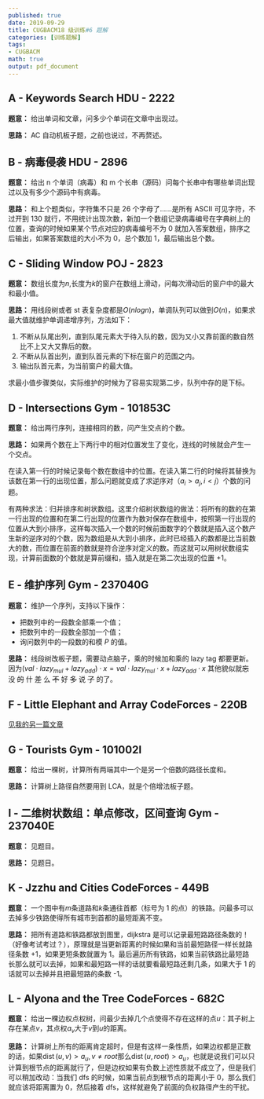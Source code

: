 ```yaml
---
published: true
date: 2019-09-29
title: CUGBACM18 级训练#6 题解
categories: [训练题解]
tags:
- CUGBACM
math: true
output: pdf_document
---
```


## A - Keywords Search HDU - 2222

**题意：** 给出单词和文章，问多少个单词在文章中出现过。

**思路：** AC 自动机板子题，之前也说过，不再赘述。

## B - 病毒侵袭 HDU - 2896

**题意：** 给出 n 个单词（病毒）和 m 个长串（源码）问每个长串中有哪些单词出现过以及有多少个源码中有病毒。

**思路：** 和上个题类似，字符集不只是 26 个字母了……是所有 ASCII 可见字符，不过开到 130 就行，不用统计出现次数，新加一个数组记录病毒编号在字典树上的位置，查询的时候如果某个节点对应的病毒编号不为 0 就加入答案数组，排序之后输出，如果答案数组的大小不为 0，总个数加 1，最后输出总个数。

## C - Sliding Window POJ - 2823

**题意：** 数组长度为$n$,长度为$k$的窗户在数组上滑动，问每次滑动后的窗户中的最大和最小值。

**思路：** 用线段树或者 st 表复杂度都是$O(nlogn)$，单调队列可以做到$O(n)$，如果求最大值就维护单调递增序列，方法如下：
1. 不断从队尾出列，直到队尾元素大于待入队的数，因为又小又靠前面的数自然比不上又大又靠后的数。
2. 不断从队首出列，直到队首元素的下标在窗户的范围之内。
3. 输出队首元素，为当前窗户的最大值。

求最小值步骤类似，实际维护的时候为了容易实现第二步，队列中存的是下标。

## D - Intersections Gym - 101853C

**题意：** 给出两行序列，连接相同的数，问产生交点的个数。

**思路：** 如果两个数在上下两行中的相对位置发生了变化，连线的时候就会产生一个交点。

在读入第一行的时候记录每个数在数组中的位置。在读入第二行的时候将其替换为该数在第一行的出现位置，那么问题就变成了求逆序对（$a_i>a_j,i<j$）个数的问题。

有两种求法：归并排序和树状数组。这里介绍树状数组的做法：将所有的数的在第一行出现的位置和在第二行出现的位置作为数对保存在数组中，按照第一行出现的位置从大到小排序，这样每次插入一个数的时候前面数字的个数就是插入这个数产生新的逆序对的个数，因为数组是从大到小排序，此时已经插入的数都是比当前数大的数，而位置在前面的数就是符合逆序对定义的数。而这就可以用树状数组实现，计算前面数的个数就是算前缀和，插入就是在第二次出现的位置 +1。

## E - 维护序列 Gym - 237040G

**题意：** 维护一个序列，支持以下操作：

* 把数列中的一段数全部乘一个值；
* 把数列中的一段数全部加一个值；
* 询问数列中的一段数的和模 $P$ 的值。

**思路：** 线段树改板子题，需要动点脑子，乘的时候加和乘的 lazy tag 都要更新。因为$(val\cdot lazy_{mul}+lazy_{add})\cdot x=val\cdot lazy_{mul}\cdot x+lazy_{add}\cdot x$ 其他貌似就~~忘~~ 没 ~~的~~  什 ~~差~~ 么 ~~不~~ 好 ~~多~~ 说 ~~了~~ 的了。

## F - Little Elephant and Array CodeForces - 220B

[见我的另一篇文章](https://thallium.github.io/%E9%A2%98%E8%A7%A3/tutorial/2019/09/26/cf220B/)

## G - Tourists Gym - 101002I

**题意：** 给出一棵树，计算所有两端其中一个是另一个倍数的路径长度和。

**思路：** 计算树上路径自然要用到 LCA，就是个倍增法板子题。

## I - 二维树状数组：单点修改，区间查询 Gym - 237040E

**题意：** 见题目。

**思路：** 见题目。

## K - Jzzhu and Cities CodeForces - 449B

**题意：** 一个图中有$m$条道路和$k$条通往首都（标号为 1 的点）的铁路。问最多可以去掉多少铁路使得所有城市到首都的最短距离不变。

**思路：** 把所有道路和铁路都放到图里，dijkstra 是可以记录最短路路径条数的！（好像考试考过？），原理就是当更新距离的时候如果和当前最短路径一样长就路径条数 +1，如果更短条数就置为 1。最后遍历所有铁路，如果当前铁路比最短路长那么就可以去掉，如果和最短路一样的话就要看最短路还剩几条，如果大于 1 的话就可以去掉并且把最短路的条数 -1。

## L - Alyona and the Tree CodeForces - 682C

**题意：** 给出一棵边权点权树，问最少去掉几个点使得不存在这样的点$u$：其子树上存在某点$v$，其点权$a_v$大于$v$到$u$的距离。

**思路：** 计算树上所有的距离肯定超时，但是有这样一条性质，如果边权都是正数的话，如果$\operatorname{dist}(u,v)> a_u,v\not = root$那么$\operatorname{dist}(u,root)>a_u$，也就是说我们可以只计算到根节点的距离就行了，但是边权如果有负数上述性质就不成立了，但是我们可以稍加改动：当我们 dfs 的时候，如果当前点到根节点的距离小于 0，那么我们就应该将距离置为 0，然后接着 dfs，这样就避免了前面的负权路径产生的干扰。
